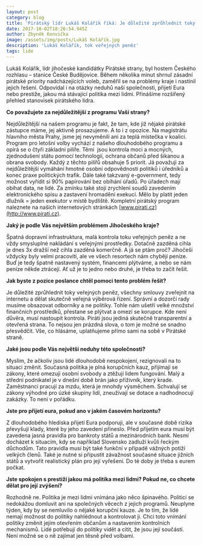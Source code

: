 ```yaml
---
layout: post
category: blog
title: 'Pirátský lídr Lukáš Kolářík říká: Je důležité zprůhlednit toky veřejných peněz'
date: 2017-10-02T18:26:54.945Z
author: Zbyněk Konvička
image: /assets/img/posts/Lukáš Kolářík.jpg
description: 'Lukáš Kolářík, tok veřejných peněz'
tags: lide
---
```

Lukáš
Kolářík, lídr jihočeské kandidátky Pirátské strany, byl hostem Českého rozhlasu
– stanice České Budějovice. Během několika minut shrnul zásadní pirátské
priority nadcházejících voleb, zaměřil se na problémy kraje i nastínil jejich
řešení. Odpovídal i na otázky neduhů naší společnosti, přijetí Eura nebo
prestiže, jakou má stávající politika mezi lidmi. Přinášíme rozšířený přehled
stanovisek pirátského lídra.

**Co považujete za nejdůležitější z
programu Vaší strany?**

Nejdůležitější
na našem programu je fakt, že tam, kde již nějaké pirátské zástupce máme, jej
aktivně prosazujeme. A to i z opozice. Na magistrátu hlavního města Prahy, jsme
jej nevyměnili ani za teplá místečka v koalici. Program pro letošní volby
vychází z našeho dlouhodobého programu a opírá se o čtyři základní pilíře. Těmi
 jsou kontrola moci a mocných, zjednodušení státu pomocí technologií,
ochrana občanů před šikanou a obrana svobody. Každý z těchto pilířů obsahuje 5
priorit. Já považuji za nejdůležitější vymáhání hmotné osobní odpovědnosti
politiků i úředníků a konec praxe politických trafik. Dále také takzvaný
e-government, tedy možnost vyřídit si 90% papírování bez obíhání úřadů. Po
úřadech mají obíhat data, ne lidé. Za zmínku také stojí zrychlení soudů
zavedením elektronického spisu a zastavení hromadění exekucí. Mělo by platit
jeden dlužník = jeden exekutor v místě bydliště. Kompletní pirátský program
naleznete na našich internetových stránkách [www.pirati.cz](http://www.pirati.cz).

**Jaký je podle Vás největším
problémem Jihočeského kraje?**

Špatná dopravní
infrastruktura, malá kontrola toku veřejných peněz a ne vždy smysluplné
nakládání s veřejnými prostředky. Dotačně zazděná cihla je dnes 3x dražší než
cihla zazděná komerčně. A já se ptám proč? Jihočeši vždycky byly velmi
pracovití, ale ve všech resortech nám chybějí peníze. Buď je tedy špatně
nastavený systém, financemi plýtváme, a nebo se nám peníze někde ztrácejí. Ať
už je to jedno nebo druhé, je třeba to začít řešit.

**Jak byste z pozice poslance chtěl
pomoci tento problém řešit?**

Je důležité zprůhlednit toky veřejných peněz, všechny smlouvy zveřejnit na
internetu a dělat skutečně veřejná výběrová řízení. Správní a dozorčí rady
musíme obsazovat odborníky a ne politiky. Tohle nám ušetří velké množství
finančních prostředků, přestane se plýtvat a omezí se korupce. Kde není důvěra,
musí nastoupit kontrola. Piráti jsou jediná skutečně transparentní a otevřená
strana. To nejsou jen prázdná slova, o tom je možné se snadno přesvědčit. Vše,
co hlásáme, uplatňujeme přímo sami na sobě v Pirátské straně.

**Jaké jsou podle Vás největší neduhy
této společnosti?**

Myslím, že
ačkoliv jsou lidé dlouhodobě nespokojení, rezignovali na to situaci změnit.
Současná politika je plná korupčních kauz, přijímají se zákony, které omezují
osobní svobody a ztěžují lidem fungování. Malý a střední podnikatel je v dnešní
době brán jako příživník, který krade. Zaměstnanci pracují za mzdu, která je
mnohdy výsměchem. Schvalují se zákony výhodné pro úzké skupiny lidí, zneužívají
se dotace a nadhodnocují zakázky. To není v pořádku.

**Jste pro přijetí eura, pokud ano
v jakém časovém horizontu?**

Z dlouhodobého
hlediska přijetí Eura podporuji, ale v současné době rizika převyšují klady,
které by jeho zavedení přineslo. Před přijetím eura musí být zavedena jasná
pravidla pro bankroty států a mezinárodních bank. Nesmí docházet k situacím,
kdy se například Slovensko zadluží kvůli řeckým důchodům. Tato pravidla musí
být také funkční v případě vážných potíží velkých členů. Také je nutné si
připustit závažnost současné situace jižních států a vytvořit realistický plán
pro její vyřešení. Do té doby je třeba s eurem počkat.

**Jste spokojen s prestiží jakou má
politika mezi lidmi? Pokud ne, co chcete dělat pro její zvýšení?** 

Rozhodně ne. Politika je mezi
lidmi vnímána jako něco špinavého. Politici se nedokážou domluvit ani na
společných věcech z jejich programů. Neuplyne týden, kdy by se nemluvilo o
nějaké korupční kauze. Je to tím, že lidé nemají možnost do politiky nahlédnout
a kontrolovat ji. Chci toto vnímání politiky změnit jejím otevřením občanům a
nastavením kontrolních mechanismů. Lidé potřebují do politiky vidět a cítit, že
jsou její součástí. Není možné se o ně zajímat jen těsně před volbami.
